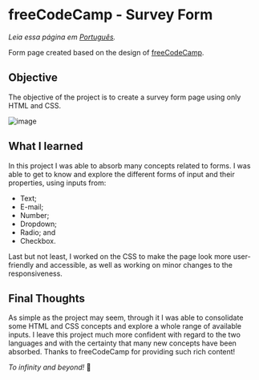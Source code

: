 # freeCodeCamp - Survey Form
*Leia essa página em [Português](https://github.com/danieljotasilva/fCC-survey_form/blob/main/README.md).*

Form page created based on the design of [freeCodeCamp](https://codepen.io/freeCodeCamp/full/VPaoNP).

## Objective
The objective of the project is to create a survey form page using only HTML and CSS.

![image](https://user-images.githubusercontent.com/77859738/169914466-792cf69b-adc3-4301-9602-18eae146f31a.png)

## What I learned
In this project I was able to absorb many concepts related to forms. 
I was able to get to know and explore the different forms of input and their properties, using inputs from:
- Text;
- E-mail;
- Number;
- Dropdown;
- Radio; and
- Checkbox.

Last but not least, I worked on the CSS to make the page look more user-friendly and accessible, as well as working on minor changes to the responsiveness.

## Final Thoughts
As simple as the project may seem, through it I was able to consolidate some HTML and CSS concepts and explore a whole range of available inputs. I leave this project much more confident with regard to the two languages ​​and with the certainty that many new concepts have been absorbed.
Thanks to freeCodeCamp for providing such rich content!

*To infinity and beyond!* 🚀

